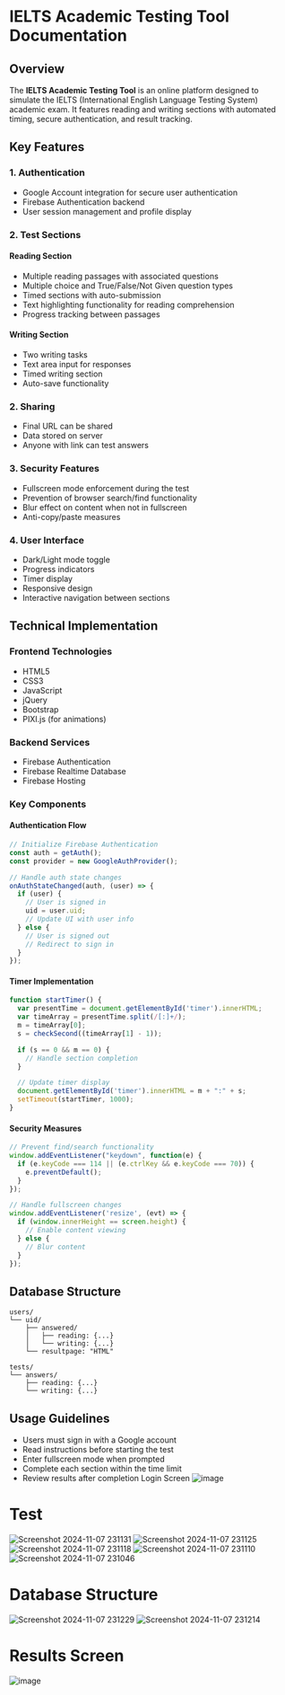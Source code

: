 # IELTS Academic Testing Tool Documentation

## Overview

The **IELTS Academic Testing Tool** is an online platform designed to simulate the IELTS (International English Language Testing System) academic exam. It features reading and writing sections with automated timing, secure authentication, and result tracking.

## Key Features

### 1. Authentication
- Google Account integration for secure user authentication
- Firebase Authentication backend
- User session management and profile display

### 2. Test Sections

#### Reading Section
- Multiple reading passages with associated questions
- Multiple choice and True/False/Not Given question types
- Timed sections with auto-submission
- Text highlighting functionality for reading comprehension
- Progress tracking between passages

#### Writing Section
- Two writing tasks
- Text area input for responses
- Timed writing section
- Auto-save functionality

### 2. Sharing
- Final URL can be shared
- Data stored on server
- Anyone with link can test answers

### 3. Security Features
- Fullscreen mode enforcement during the test
- Prevention of browser search/find functionality
- Blur effect on content when not in fullscreen
- Anti-copy/paste measures

### 4. User Interface
- Dark/Light mode toggle
- Progress indicators
- Timer display
- Responsive design
- Interactive navigation between sections

## Technical Implementation

### Frontend Technologies
- HTML5
- CSS3
- JavaScript
- jQuery
- Bootstrap
- PIXI.js (for animations)

### Backend Services
- Firebase Authentication
- Firebase Realtime Database
- Firebase Hosting

### Key Components

#### Authentication Flow

```javascript
// Initialize Firebase Authentication
const auth = getAuth();
const provider = new GoogleAuthProvider();

// Handle auth state changes
onAuthStateChanged(auth, (user) => {
  if (user) {
    // User is signed in
    uid = user.uid;
    // Update UI with user info
  } else {
    // User is signed out
    // Redirect to sign in
  }
});
```

#### Timer Implementation

```javascript
function startTimer() {
  var presentTime = document.getElementById('timer').innerHTML;
  var timeArray = presentTime.split(/[:]+/);
  m = timeArray[0];
  s = checkSecond((timeArray[1] - 1));

  if (s == 0 && m == 0) {
    // Handle section completion
  }

  // Update timer display
  document.getElementById('timer').innerHTML = m + ":" + s;
  setTimeout(startTimer, 1000);
}
```

#### Security Measures

```javascript
// Prevent find/search functionality
window.addEventListener("keydown", function(e) {
  if (e.keyCode === 114 || (e.ctrlKey && e.keyCode === 70)) {
    e.preventDefault();
  }
});

// Handle fullscreen changes
window.addEventListener('resize', (evt) => {
  if (window.innerHeight == screen.height) {
    // Enable content viewing
  } else {
    // Blur content
  }
});
```

## Database Structure

```
users/
└── uid/
    ├── answered/
    │   ├── reading: {...}
    │   └── writing: {...}
    └── resultpage: "HTML"

tests/
└── answers/
    ├── reading: {...}
    └── writing: {...}
```

## Usage Guidelines
- Users must sign in with a Google account
- Read instructions before starting the test
- Enter fullscreen mode when prompted
- Complete each section within the time limit
- Review results after completion
Login Screen
![image](https://github.com/AryanRai/AcademicTestingSoftware-/assets/31175254/4ffa10ea-123c-46fb-8991-49692db78442)

# Test

![Screenshot 2024-11-07 231131](https://github.com/user-attachments/assets/4e0c741f-a685-41c8-9616-cd4f0cf5257b)
![Screenshot 2024-11-07 231125](https://github.com/user-attachments/assets/453833b4-00bf-46a2-9047-48bc5edae307)
![Screenshot 2024-11-07 231118](https://github.com/user-attachments/assets/76dc3b36-3f6e-4a9c-8edc-3e58367f4277)
![Screenshot 2024-11-07 231110](https://github.com/user-attachments/assets/24540c83-0014-4ba9-81d2-ec987b61e7a0)
![Screenshot 2024-11-07 231046](https://github.com/user-attachments/assets/91d43e4b-c385-4b4c-80d2-207fcd46f525)

# Database Structure

![Screenshot 2024-11-07 231229](https://github.com/user-attachments/assets/4af7c7e1-b83b-4a23-b785-d5a54919cecb)
![Screenshot 2024-11-07 231214](https://github.com/user-attachments/assets/ff740a2c-3290-44e8-8521-fce46ef663c7)

# Results Screen
![image](https://github.com/user-attachments/assets/353312aa-baa1-4f33-917c-b9ef7565844d)
